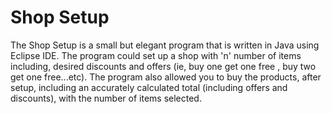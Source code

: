# Shop Setup
 The Shop Setup is a small but elegant program that is written in Java using Eclipse IDE. The program could set up a shop with 'n' number of items including, desired discounts and offers (ie, buy one get one free , buy two get one free...etc). The program also allowed you to buy the products, after setup, including an accurately calculated total (including offers and discounts), with the number of items selected.
